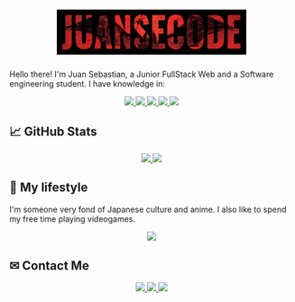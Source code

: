 <h1 align="center">
  <img height="80" src="./assets/JUANSECODE.png"/>
</h1>

Hello there! I'm Juan Sebastian, a Junior FullStack Web and a Software engineering student. I have knowledge in:

<div align="center">
    <a href="https://developer.mozilla.org/es/docs/Web/HTML">
        <img src="https://img.shields.io/badge/HTML5-E34F26?style=for-the-badge&logo=html5&logoColor=white" />
    </a>
    <a href="https://developer.mozilla.org/es/docs/Web/CSS">
        <img src="https://img.shields.io/badge/CSS3-1572B6?style=for-the-badge&logo=css3&logoColor=white" />
    </a>
    <a href="https://sass-lang.com/">
        <img src="https://img.shields.io/badge/Sass-CC6699?style=for-the-badge&logo=sass&logoColor=white" />
    </a>
    <a href="https://developer.mozilla.org/es/docs/Web/JavaScript">
        <img src="https://img.shields.io/badge/JavaScript-323330?style=for-the-badge&logo=javascript&logoColor=F7DF1E" />
    </a>
    <a href="https://reactjs.org/">
        <img src="https://img.shields.io/badge/react-%2320232a.svg?style=for-the-badge&logo=react&logoColor=%2361DAFB" />
    </a>
</div>

## &#x1f4c8; GitHub Stats
<div align="center">
    <a href="https://github.com/anuraghazra/github-readme-stats#readme">
        <img  height="138px" src="https://github-readme-stats.vercel.app/api?username=juansecod&hide=stars">
        <img src="https://github-readme-stats.vercel.app/api/top-langs/?username=Juansecod&layout=compact">
    </a>
</div>

## 👾 My lifestyle
I'm someone very fond of Japanese culture and anime. I also like to spend my free time playing videogames.
<div align="center">
  <a href="https://open.spotify.com/user/22satxe4rt5fqy4ruusxtrmri">
    <img src="https://spotify-github-profile.vercel.app/api/view?uid=22satxe4rt5fqy4ruusxtrmri&cover_image=true&theme=natemoo-re&bar_color=4771d1&bar_color_cover=true">
  </a>
</div>

## ✉ Contact Me
<div align="center">
    <a href="https://www.linkedin.com/in/Juansecode">
        <img src="https://img.shields.io/badge/linkedin-%230077B5.svg?style=for-the-badge&logo=linkedin&logoColor=white" />
    </a>
    <a href="mailto:juan.sebastianri28@gmail.com">
        <img src="https://img.shields.io/badge/Gmail-D14836?style=for-the-badge&logo=gmail&logoColor=white" />
    </a>
    <a href="https://wa.me/+573044474610">
        <img src="https://img.shields.io/badge/WhatsApp-25D366?style=for-the-badge&logo=whatsapp&logoColor=white">
    </a>
</div>
